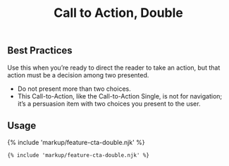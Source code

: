 ﻿---
title: Call to Action, Double
summary: A simple imperative statement with two choice buttons.
tags: feature block
layout: guide
image: /img/illustrations/illus-cta-2.svg
imageAlt: 
social:
  title: Call to Action, Double
  description: A simple imperative statement with two choice buttons.
  image:
eleventyNavigation:
  key: Call to Action, Double
  parent: Feature Blocks
  excerpt: A simple imperative statement with two choice buttons.
  order: 2
  img: /img/illustrations/illus-cta-2.svg
---

## Best Practices

Use this when you’re ready to direct the reader to take an action, but that action must be a decision among two presented. 
  - Do not present more than two choices.
  - This Call-to-Action, like the Call-to-Action Single, is not for navigation; it’s a persuasion item with two choices you present to the user.

## Usage

{% include 'markup/feature-cta-double.njk' %}

``` html
{% include 'markup/feature-cta-double.njk' %}
```

